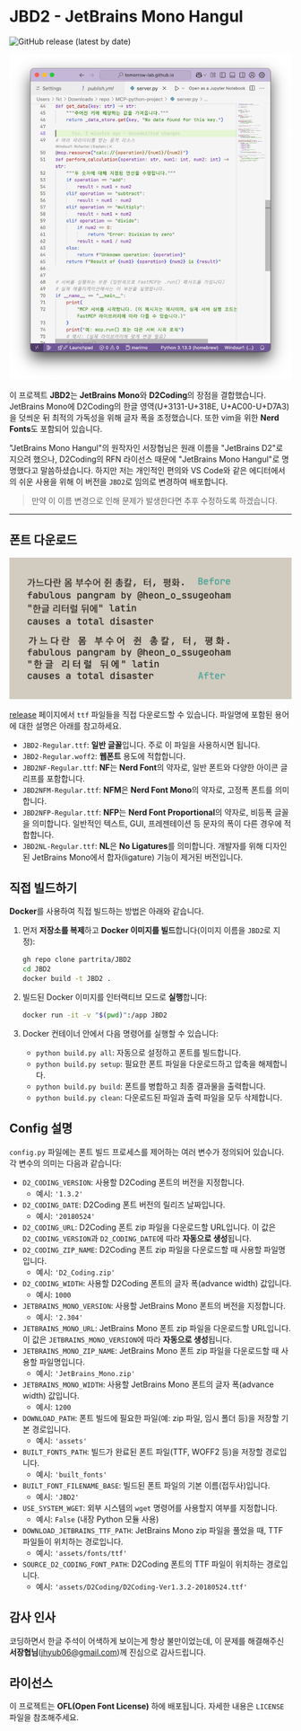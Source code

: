 # JBD2 - JetBrains Mono Hangul

![GitHub release (latest by date)](https://img.shields.io/github/v/release/partrita/JBD2?style=flat-square)

![](./static/screenshot.png)

이 프로젝트 **JBD2**는 **JetBrains Mono**와 **D2Coding**의 장점을 결합했습니다. JetBrains Mono에 D2Coding의 한글 영역(U+3131-U+318E, U+AC00-U+D7A3)을 덧씌운 뒤 최적의 가독성을 위해 글자 폭을 조정했습니다. 또한 vim을 위한 **Nerd Fonts**도 포함되어 있습니다.

"JetBrains Mono Hangul"의 원작자인 서장협님은 원래 이름을 "JetBrains D2"로 지으려 했으나, D2Coding의 RFN 라이선스 때문에 "JetBrains Mono Hangul"로 명명했다고 말씀하셨습니다. 하지만 저는 개인적인 편의와 VS Code와 같은 에디터에서의 쉬운 사용을 위해 이 버전을 `JBD2`로 임의로 변경하여 배포합니다.

> 만약 이 이름 변경으로 인해 문제가 발생한다면 추후 수정하도록 하겠습니다.

-----

## 폰트 다운로드

![](./static/sample-invert.png)

[release](https://github.com/partrita/JBD2/releases) 페이지에서 `ttf` 파일들을 직접 다운로드할 수 있습니다. 파일명에 포함된 용어에 대한 설명은 아래를 참고하세요.

  * `JBD2-Regular.ttf`: **일반 글꼴**입니다. 주로 이 파일을 사용하시면 됩니다.
  * `JBD2-Regular.woff2`: **웹폰트** 용도에 적합합니다.
  * `JBD2NF-Regular.ttf`: **NF**는 **Nerd Font**의 약자로, 일반 폰트와 다양한 아이콘 글리프를 포함합니다.
  * `JBD2NFM-Regular.ttf`: **NFM**은 **Nerd Font Mono**의 약자로, 고정폭 폰트를 의미합니다.
  * `JBD2NFP-Regular.ttf`: **NFP**는 **Nerd Font Proportional**의 약자로, 비등폭 글꼴을 의미합니다. 일반적인 텍스트, GUI, 프레젠테이션 등 문자의 폭이 다른 경우에 적합합니다.
  * `JBD2NL-Regular.ttf`: **NL**은 **No Ligatures**를 의미합니다. 개발자를 위해 디자인된 JetBrains Mono에서 합자(ligature) 기능이 제거된 버전입니다.


## 직접 빌드하기

**Docker**를 사용하여 직접 빌드하는 방법은 아래와 같습니다.

1.  먼저 **저장소를 복제**하고 **Docker 이미지를 빌드**합니다(이미지 이름을 `JBD2`로 지정):

    ```bash
    gh repo clone partrita/JBD2
    cd JBD2
    docker build -t JBD2 .
    ```

2.  빌드된 Docker 이미지를 인터랙티브 모드로 **실행**합니다:

    ```bash
    docker run -it -v "$(pwd)":/app JBD2
    ```

3.  Docker 컨테이너 안에서 다음 명령어를 실행할 수 있습니다:

      * `python build.py all`: 자동으로 설정하고 폰트를 빌드합니다.
      * `python build.py setup`: 필요한 폰트 파일을 다운로드하고 압축을 해제합니다.
      * `python build.py build`: 폰트를 병합하고 최종 결과물을 출력합니다.
      * `python build.py clean`: 다운로드된 파일과 출력 파일을 모두 삭제합니다.


## Config 설명

`config.py` 파일에는 폰트 빌드 프로세스를 제어하는 여러 변수가 정의되어 있습니다. 각 변수의 의미는 다음과 같습니다:

  * `D2_CODING_VERSION`: 사용할 D2Coding 폰트의 버전을 지정합니다.
      * 예시: `'1.3.2'`
  * `D2_CODING_DATE`: D2Coding 폰트 버전의 릴리즈 날짜입니다.
      * 예시: `'20180524'`
  * `D2_CODING_URL`: D2Coding 폰트 zip 파일을 다운로드할 URL입니다. 이 값은 `D2_CODING_VERSION`과 `D2_CODING_DATE`에 따라 **자동으로 생성**됩니다.
  * `D2_CODING_ZIP_NAME`: D2Coding 폰트 zip 파일을 다운로드할 때 사용할 파일명입니다.
      * 예시: `'D2_Coding.zip'`
  * `D2_CODING_WIDTH`: 사용할 D2Coding 폰트의 글자 폭(advance width) 값입니다.
      * 예시: `1000`
  * `JETBRAINS_MONO_VERSION`: 사용할 JetBrains Mono 폰트의 버전을 지정합니다.
      * 예시: `'2.304'`
  * `JETBRAINS_MONO_URL`: JetBrains Mono 폰트 zip 파일을 다운로드할 URL입니다. 이 값은 `JETBRAINS_MONO_VERSION`에 따라 **자동으로 생성**됩니다.
  * `JETBRAINS_MONO_ZIP_NAME`: JetBrains Mono 폰트 zip 파일을 다운로드할 때 사용할 파일명입니다.
      * 예시: `'JetBrains_Mono.zip'`
  * `JETBRAINS_MONO_WIDTH`: 사용할 JetBrains Mono 폰트의 글자 폭(advance width) 값입니다.
      * 예시: `1200`
  * `DOWNLOAD_PATH`: 폰트 빌드에 필요한 파일(예: zip 파일, 임시 폴더 등)을 저장할 기본 경로입니다.
      * 예시: `'assets'`
  * `BUILT_FONTS_PATH`: 빌드가 완료된 폰트 파일(TTF, WOFF2 등)을 저장할 경로입니다.
      * 예시: `'built_fonts'`
  * `BUILT_FONT_FILENAME_BASE`: 빌드된 폰트 파일의 기본 이름(접두사)입니다.
      * 예시: `'JBD2'`
  * `USE_SYSTEM_WGET`: 외부 시스템의 `wget` 명령어를 사용할지 여부를 지정합니다.
      * 예시: `False` (내장 Python 모듈 사용)
  * `DOWNLOAD_JETBRAINS_TTF_PATH`: JetBrains Mono zip 파일을 풀었을 때, TTF 파일들이 위치하는 경로입니다.
      * 예시: `'assets/fonts/ttf'`
  * `SOURCE_D2_CODING_FONT_PATH`: D2Coding 폰트의 TTF 파일이 위치하는 경로입니다.
      * 예시: `'assets/D2Coding/D2Coding-Ver1.3.2-20180524.ttf'`


## 감사 인사

코딩하면서 한글 주석이 어색하게 보이는게 항상 불만이었는데, 이 문제를 해결해주신 **서장협님**(jhyub06@gmail.com)께 진심으로 감사드립니다.

## 라이선스

이 프로젝트는 **OFL(Open Font License)** 하에 배포됩니다. 자세한 내용은 `LICENSE` 파일을 참조해주세요.

